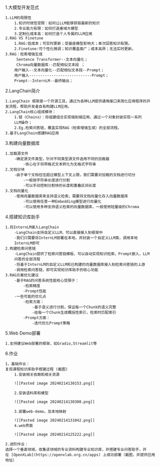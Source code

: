 1.大模型开发范式

	1.LLM的局限性
		1.知识时效性受限：如何让LLM能够获取最新的知识
		2.专业能力有限：如何打造垂域大模型
		3.定制化成本高：如何打造个人专属的LLM应用
	2.RAG VS Finetune
		1.RAG:低成本；可实时更新；受基座模型影响大；单次回答知识有限。
		2.Finetune:可个性化微调；知识覆盖面广；成本高昂；无法实时更新。
	3.RAG：检索增强生成
		 Sentence Transformer--文本向量化；
		 Chroma向量数据库--匹配相似文本段 ；
		用户输入--文本向量化--匹配相似文本段--Prompt；
		用户输入----------------------------Prompt；
		Prompt--InternLM--最终输出；
		
2.LangChain简介

	1.LangChain 框架是一个开源工具，通过为各种LLM提供通用接口来简化应用程序的开
	发流程，帮助开发者自有构建LLM应用。
	2.LangChain核心组成模块：
		1.链（Chains）：将组建组合实现端到端应用，通过一个对象封装实现一系列
		LLM操作；
		2.Eg.检索问答链，覆盖实现RAG（检索增强生成）的全部流程。
	3.基于LangChain搭建RAG应用
3.构建向量数据库

	1.加载源文件
		-确定源文件类型，针对不同类型源文件选用不同的加载器
			-核心在于将带格式文本转化为无格式字符串
	2.文档分块
		-由于单个文档往往超过模型上下文上限，我们需要对加载的文档进行切分
			-一般按字符串长度进行分割
			-可以手动控制分割快的长度和重叠区间长度
	3.文档向量化
		-使用向量数据库来支持语义检索，需要将文档向量化存入向量数据库
			-可以使用任意一种Embedding模型进行向量化
			-可以使用多种支持语义检索的向量数据库，一般使用轻量级的Chroma
4.搭建知识库助手

	1.将InternLM接入LangChain
		-LangChain支持自定义LLM，可以直接接入到框架中
		-我们只需要将InternLM部署在本地，并封装一个自定义LLM类，调用本地
		InternLM即可
	2.构建检索问答链
		-LangChain提供了检索问答链模板，可以自动实现知识检索，Prompt嵌入，LLM
		问答的全部流程
		-将基于InternLM的自定义LLM和已构建的向量数据库接入到检索问答链的上游
		-调用检索问答链，即可实现知识库助手的核心功能
	3.RAG方案优化建议
		-基于RAG的问答系统性能核心受限于：
			-检索精度
			-Prompt性能
		-一些可能的优化点
			-检索方面：
				-基于语义进行分割，保证每一个Chunk的语义完整
				-给每一个Chunk生成概括性索引，检索时匹配索引
			-Prompt方面：
				-迭代优化Prompt策略
5.Web Demo部署

	1.支持建议Web部署的框架，如Gradio,Streamlit等
6.作业

	1，基础作业：
	复现课程知识库助手搭建过程 (截图)
		1.安装相关依赖和相关资源
		
		![[Pasted image 20240214130153.png]]
		
		2.安装语料库和模型
		
		![[Pasted image 20240214130300.png]]
		
		3.部署web-demo，及本地映射
		
		![[Pasted image 20240214131042.png]]
		4.web界面
		
		![[Pasted image 20240214125222.png]]
	
	2.进阶作业：
	选择一个垂直领域，收集该领域的专业资料构建专业知识库，并搭建专业问答助手，并
	在 [OpenXLab](https://openxlab.org.cn/apps) 上成功部署（截图，并提供应用
	地址）